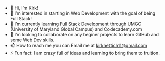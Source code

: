 - 👋 Hi, I’m Kirk!
- 👀 I’m interested in starting in Web Development with the goal of being Full Stack!
- 🌱 I’m currently learning Full Stack Development through UMGC (University of Maryland Global Campus) and Codecademy.com
- 💞️ I’m looking to collaborate on any beginer projects to learn GitHub and some Web Dev skills.
- 📫 How to reach me you can Email me at kirkhettich11@gmail.com
- ⚡ Fun fact: I am crazy full of ideas and learning to bring them to fruition.

<!---
kirkhettich11/kirkhettich11 is a ✨ special ✨ repository because its `README.md` (this file) appears on your GitHub profile.
You can click the Preview link to take a look at your changes.
--->
